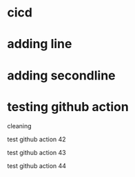 # cicd
# adding line
# adding secondline
# testing github action

cleaning

test github action 42

test github action 43

test github action 44
